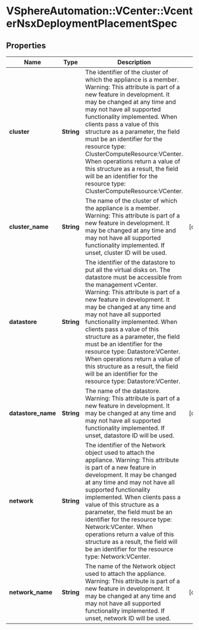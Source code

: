 # VSphereAutomation::VCenter::VcenterNsxDeploymentPlacementSpec

## Properties
Name | Type | Description | Notes
------------ | ------------- | ------------- | -------------
**cluster** | **String** | The identifier of the cluster of which the appliance is a member. Warning: This attribute is part of a new feature in development. It may be changed at any time and may not have all supported functionality implemented. When clients pass a value of this structure as a parameter, the field must be an identifier for the resource type: ClusterComputeResource:VCenter. When operations return a value of this structure as a result, the field will be an identifier for the resource type: ClusterComputeResource:VCenter. | 
**cluster_name** | **String** | The name of the cluster of which the appliance is a member. Warning: This attribute is part of a new feature in development. It may be changed at any time and may not have all supported functionality implemented. If unset, cluster ID will be used. | [optional] 
**datastore** | **String** | The identifier of the datastore to put all the virtual disks on. The datastore must be accessible from the management vCenter. Warning: This attribute is part of a new feature in development. It may be changed at any time and may not have all supported functionality implemented. When clients pass a value of this structure as a parameter, the field must be an identifier for the resource type: Datastore:VCenter. When operations return a value of this structure as a result, the field will be an identifier for the resource type: Datastore:VCenter. | 
**datastore_name** | **String** | The name of the datastore. Warning: This attribute is part of a new feature in development. It may be changed at any time and may not have all supported functionality implemented. If unset, datastore ID will be used. | [optional] 
**network** | **String** | The identifier of the Network object used to attach the appliance. Warning: This attribute is part of a new feature in development. It may be changed at any time and may not have all supported functionality implemented. When clients pass a value of this structure as a parameter, the field must be an identifier for the resource type: Network:VCenter. When operations return a value of this structure as a result, the field will be an identifier for the resource type: Network:VCenter. | 
**network_name** | **String** | The name of the Network object used to attach the appliance. Warning: This attribute is part of a new feature in development. It may be changed at any time and may not have all supported functionality implemented. If unset, network ID will be used. | [optional] 


